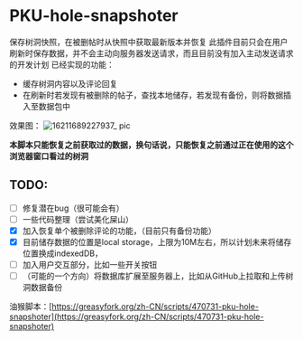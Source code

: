 # PKU-hole-snapshoter

保存树洞快照，在被删帖时从快照中获取最新版本并恢复
此插件目前只会在用户刷新时保存数据，并不会主动向服务器发送请求，而且目前没有加入主动发送请求的开发计划
已经实现的功能：
- 缓存树洞内容以及评论回复
- 在刷新时若发现有被删除的帖子，查找本地储存，若发现有备份，则将数据插入至数据包中

效果图：
![16211689227937_ pic](https://github.com/w1ndman/PKU-hole-snapshoter/assets/132929861/a4dd7f9f-f980-456a-a501-162f858649be)



**本脚本只能恢复之前获取过的数据，换句话说，只能恢复之前通过正在使用的这个浏览器窗口看过的树洞**

## TODO:
- [ ] 修复潜在bug（很可能会有）
- [ ] 一些代码整理（尝试美化屎山）
- [x] 加入恢复单个被删除评论的功能，（目前只有备份功能）
- [x] 目前储存数据的位置是local storage，上限为10M左右，所以计划未来将储存位置换成indexedDB，
- [ ] 加入用户交互部分，比如一些开关按钮
- [ ] （可能的一个方向）将数据库扩展至服务器上，比如从GitHub上拉取和上传树洞数据备份

油猴脚本：[https://greasyfork.org/zh-CN/scripts/470731-pku-hole-snapshoter](https://greasyfork.org/zh-CN/scripts/470731-pku-hole-snapshoter)
